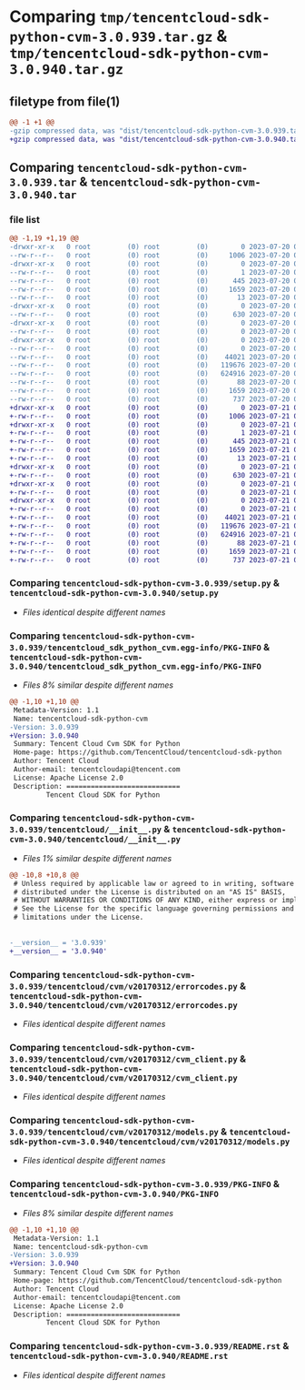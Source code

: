 # Comparing `tmp/tencentcloud-sdk-python-cvm-3.0.939.tar.gz` & `tmp/tencentcloud-sdk-python-cvm-3.0.940.tar.gz`

## filetype from file(1)

```diff
@@ -1 +1 @@
-gzip compressed data, was "dist/tencentcloud-sdk-python-cvm-3.0.939.tar", last modified: Thu Jul 20 00:21:48 2023, max compression
+gzip compressed data, was "dist/tencentcloud-sdk-python-cvm-3.0.940.tar", last modified: Fri Jul 21 00:26:48 2023, max compression
```

## Comparing `tencentcloud-sdk-python-cvm-3.0.939.tar` & `tencentcloud-sdk-python-cvm-3.0.940.tar`

### file list

```diff
@@ -1,19 +1,19 @@
-drwxr-xr-x   0 root         (0) root         (0)        0 2023-07-20 00:21:48.000000 tencentcloud-sdk-python-cvm-3.0.939/
--rw-r--r--   0 root         (0) root         (0)     1006 2023-07-20 00:21:48.000000 tencentcloud-sdk-python-cvm-3.0.939/setup.py
-drwxr-xr-x   0 root         (0) root         (0)        0 2023-07-20 00:21:48.000000 tencentcloud-sdk-python-cvm-3.0.939/tencentcloud_sdk_python_cvm.egg-info/
--rw-r--r--   0 root         (0) root         (0)        1 2023-07-20 00:21:48.000000 tencentcloud-sdk-python-cvm-3.0.939/tencentcloud_sdk_python_cvm.egg-info/dependency_links.txt
--rw-r--r--   0 root         (0) root         (0)      445 2023-07-20 00:21:48.000000 tencentcloud-sdk-python-cvm-3.0.939/tencentcloud_sdk_python_cvm.egg-info/SOURCES.txt
--rw-r--r--   0 root         (0) root         (0)     1659 2023-07-20 00:21:48.000000 tencentcloud-sdk-python-cvm-3.0.939/tencentcloud_sdk_python_cvm.egg-info/PKG-INFO
--rw-r--r--   0 root         (0) root         (0)       13 2023-07-20 00:21:48.000000 tencentcloud-sdk-python-cvm-3.0.939/tencentcloud_sdk_python_cvm.egg-info/top_level.txt
-drwxr-xr-x   0 root         (0) root         (0)        0 2023-07-20 00:21:48.000000 tencentcloud-sdk-python-cvm-3.0.939/tencentcloud/
--rw-r--r--   0 root         (0) root         (0)      630 2023-07-20 00:21:48.000000 tencentcloud-sdk-python-cvm-3.0.939/tencentcloud/__init__.py
-drwxr-xr-x   0 root         (0) root         (0)        0 2023-07-20 00:21:48.000000 tencentcloud-sdk-python-cvm-3.0.939/tencentcloud/cvm/
--rw-r--r--   0 root         (0) root         (0)        0 2023-07-20 00:21:48.000000 tencentcloud-sdk-python-cvm-3.0.939/tencentcloud/cvm/__init__.py
-drwxr-xr-x   0 root         (0) root         (0)        0 2023-07-20 00:21:48.000000 tencentcloud-sdk-python-cvm-3.0.939/tencentcloud/cvm/v20170312/
--rw-r--r--   0 root         (0) root         (0)        0 2023-07-20 00:21:48.000000 tencentcloud-sdk-python-cvm-3.0.939/tencentcloud/cvm/v20170312/__init__.py
--rw-r--r--   0 root         (0) root         (0)    44021 2023-07-20 00:21:48.000000 tencentcloud-sdk-python-cvm-3.0.939/tencentcloud/cvm/v20170312/errorcodes.py
--rw-r--r--   0 root         (0) root         (0)   119676 2023-07-20 00:21:48.000000 tencentcloud-sdk-python-cvm-3.0.939/tencentcloud/cvm/v20170312/cvm_client.py
--rw-r--r--   0 root         (0) root         (0)   624916 2023-07-20 00:21:48.000000 tencentcloud-sdk-python-cvm-3.0.939/tencentcloud/cvm/v20170312/models.py
--rw-r--r--   0 root         (0) root         (0)       88 2023-07-20 00:21:48.000000 tencentcloud-sdk-python-cvm-3.0.939/setup.cfg
--rw-r--r--   0 root         (0) root         (0)     1659 2023-07-20 00:21:48.000000 tencentcloud-sdk-python-cvm-3.0.939/PKG-INFO
--rw-r--r--   0 root         (0) root         (0)      737 2023-07-20 00:21:48.000000 tencentcloud-sdk-python-cvm-3.0.939/README.rst
+drwxr-xr-x   0 root         (0) root         (0)        0 2023-07-21 00:26:48.000000 tencentcloud-sdk-python-cvm-3.0.940/
+-rw-r--r--   0 root         (0) root         (0)     1006 2023-07-21 00:26:48.000000 tencentcloud-sdk-python-cvm-3.0.940/setup.py
+drwxr-xr-x   0 root         (0) root         (0)        0 2023-07-21 00:26:48.000000 tencentcloud-sdk-python-cvm-3.0.940/tencentcloud_sdk_python_cvm.egg-info/
+-rw-r--r--   0 root         (0) root         (0)        1 2023-07-21 00:26:48.000000 tencentcloud-sdk-python-cvm-3.0.940/tencentcloud_sdk_python_cvm.egg-info/dependency_links.txt
+-rw-r--r--   0 root         (0) root         (0)      445 2023-07-21 00:26:48.000000 tencentcloud-sdk-python-cvm-3.0.940/tencentcloud_sdk_python_cvm.egg-info/SOURCES.txt
+-rw-r--r--   0 root         (0) root         (0)     1659 2023-07-21 00:26:48.000000 tencentcloud-sdk-python-cvm-3.0.940/tencentcloud_sdk_python_cvm.egg-info/PKG-INFO
+-rw-r--r--   0 root         (0) root         (0)       13 2023-07-21 00:26:48.000000 tencentcloud-sdk-python-cvm-3.0.940/tencentcloud_sdk_python_cvm.egg-info/top_level.txt
+drwxr-xr-x   0 root         (0) root         (0)        0 2023-07-21 00:26:48.000000 tencentcloud-sdk-python-cvm-3.0.940/tencentcloud/
+-rw-r--r--   0 root         (0) root         (0)      630 2023-07-21 00:26:48.000000 tencentcloud-sdk-python-cvm-3.0.940/tencentcloud/__init__.py
+drwxr-xr-x   0 root         (0) root         (0)        0 2023-07-21 00:26:48.000000 tencentcloud-sdk-python-cvm-3.0.940/tencentcloud/cvm/
+-rw-r--r--   0 root         (0) root         (0)        0 2023-07-21 00:26:48.000000 tencentcloud-sdk-python-cvm-3.0.940/tencentcloud/cvm/__init__.py
+drwxr-xr-x   0 root         (0) root         (0)        0 2023-07-21 00:26:48.000000 tencentcloud-sdk-python-cvm-3.0.940/tencentcloud/cvm/v20170312/
+-rw-r--r--   0 root         (0) root         (0)        0 2023-07-21 00:26:48.000000 tencentcloud-sdk-python-cvm-3.0.940/tencentcloud/cvm/v20170312/__init__.py
+-rw-r--r--   0 root         (0) root         (0)    44021 2023-07-21 00:26:48.000000 tencentcloud-sdk-python-cvm-3.0.940/tencentcloud/cvm/v20170312/errorcodes.py
+-rw-r--r--   0 root         (0) root         (0)   119676 2023-07-21 00:26:48.000000 tencentcloud-sdk-python-cvm-3.0.940/tencentcloud/cvm/v20170312/cvm_client.py
+-rw-r--r--   0 root         (0) root         (0)   624916 2023-07-21 00:26:48.000000 tencentcloud-sdk-python-cvm-3.0.940/tencentcloud/cvm/v20170312/models.py
+-rw-r--r--   0 root         (0) root         (0)       88 2023-07-21 00:26:48.000000 tencentcloud-sdk-python-cvm-3.0.940/setup.cfg
+-rw-r--r--   0 root         (0) root         (0)     1659 2023-07-21 00:26:48.000000 tencentcloud-sdk-python-cvm-3.0.940/PKG-INFO
+-rw-r--r--   0 root         (0) root         (0)      737 2023-07-21 00:26:48.000000 tencentcloud-sdk-python-cvm-3.0.940/README.rst
```

### Comparing `tencentcloud-sdk-python-cvm-3.0.939/setup.py` & `tencentcloud-sdk-python-cvm-3.0.940/setup.py`

 * *Files identical despite different names*

### Comparing `tencentcloud-sdk-python-cvm-3.0.939/tencentcloud_sdk_python_cvm.egg-info/PKG-INFO` & `tencentcloud-sdk-python-cvm-3.0.940/tencentcloud_sdk_python_cvm.egg-info/PKG-INFO`

 * *Files 8% similar despite different names*

```diff
@@ -1,10 +1,10 @@
 Metadata-Version: 1.1
 Name: tencentcloud-sdk-python-cvm
-Version: 3.0.939
+Version: 3.0.940
 Summary: Tencent Cloud Cvm SDK for Python
 Home-page: https://github.com/TencentCloud/tencentcloud-sdk-python
 Author: Tencent Cloud
 Author-email: tencentcloudapi@tencent.com
 License: Apache License 2.0
 Description: ============================
         Tencent Cloud SDK for Python
```

### Comparing `tencentcloud-sdk-python-cvm-3.0.939/tencentcloud/__init__.py` & `tencentcloud-sdk-python-cvm-3.0.940/tencentcloud/__init__.py`

 * *Files 1% similar despite different names*

```diff
@@ -10,8 +10,8 @@
 # Unless required by applicable law or agreed to in writing, software
 # distributed under the License is distributed on an "AS IS" BASIS,
 # WITHOUT WARRANTIES OR CONDITIONS OF ANY KIND, either express or implied.
 # See the License for the specific language governing permissions and
 # limitations under the License.
 
 
-__version__ = '3.0.939'
+__version__ = '3.0.940'
```

### Comparing `tencentcloud-sdk-python-cvm-3.0.939/tencentcloud/cvm/v20170312/errorcodes.py` & `tencentcloud-sdk-python-cvm-3.0.940/tencentcloud/cvm/v20170312/errorcodes.py`

 * *Files identical despite different names*

### Comparing `tencentcloud-sdk-python-cvm-3.0.939/tencentcloud/cvm/v20170312/cvm_client.py` & `tencentcloud-sdk-python-cvm-3.0.940/tencentcloud/cvm/v20170312/cvm_client.py`

 * *Files identical despite different names*

### Comparing `tencentcloud-sdk-python-cvm-3.0.939/tencentcloud/cvm/v20170312/models.py` & `tencentcloud-sdk-python-cvm-3.0.940/tencentcloud/cvm/v20170312/models.py`

 * *Files identical despite different names*

### Comparing `tencentcloud-sdk-python-cvm-3.0.939/PKG-INFO` & `tencentcloud-sdk-python-cvm-3.0.940/PKG-INFO`

 * *Files 8% similar despite different names*

```diff
@@ -1,10 +1,10 @@
 Metadata-Version: 1.1
 Name: tencentcloud-sdk-python-cvm
-Version: 3.0.939
+Version: 3.0.940
 Summary: Tencent Cloud Cvm SDK for Python
 Home-page: https://github.com/TencentCloud/tencentcloud-sdk-python
 Author: Tencent Cloud
 Author-email: tencentcloudapi@tencent.com
 License: Apache License 2.0
 Description: ============================
         Tencent Cloud SDK for Python
```

### Comparing `tencentcloud-sdk-python-cvm-3.0.939/README.rst` & `tencentcloud-sdk-python-cvm-3.0.940/README.rst`

 * *Files identical despite different names*

